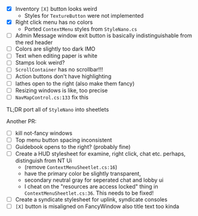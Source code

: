 - [x] Inventory `[X]` button looks weird
    - Styles for `TextureButton` were not implemented
- [x] Right click menu has no colors
    - Ported `ContextMenu` styles from `StyleNano.cs`
- [ ] Admin Message window exit button is basically indistinguishable from the red header
- [ ] Colors are slightly too dark IMO
- [ ] Text when editing paper is white
- [ ] Stamps look weird?
- [ ] `ScrollContainer` has no scrollbar!!!
- [ ] Action buttons don't have highlighting
- [ ] lathes open to the right (also make them fancy)
- [ ] Resizing windows is like, too precise
- [ ] `NavMapControl.cs:133` fix this

TL;DR port all of `StyleNano` into sheetlets

Another PR:

- [ ] kill not-fancy windows
- [ ] Top menu button spacing inconsistent
- [ ] Guidebook opens to the right? (probably fine)
- [ ] Create a HUD stylesheet for examine, right click, chat etc. perhaps, distinguish from NT Ui
    - (remove `ContextMenuSheetlet.cs:16`)
    - have the primary color be slightly transparent,
    - secondary neutral gray for seperated chat and lobby ui
    - I cheat on the "resources are access locked" thing in `ContextMenuSheetlet.cs:36`. This needs to be fixed!
- [ ] Create a syndicate stylesheet for uplink, syndicate consoles
- [ ] `[X]` button is misaligned on FancyWindow also title text too kinda
